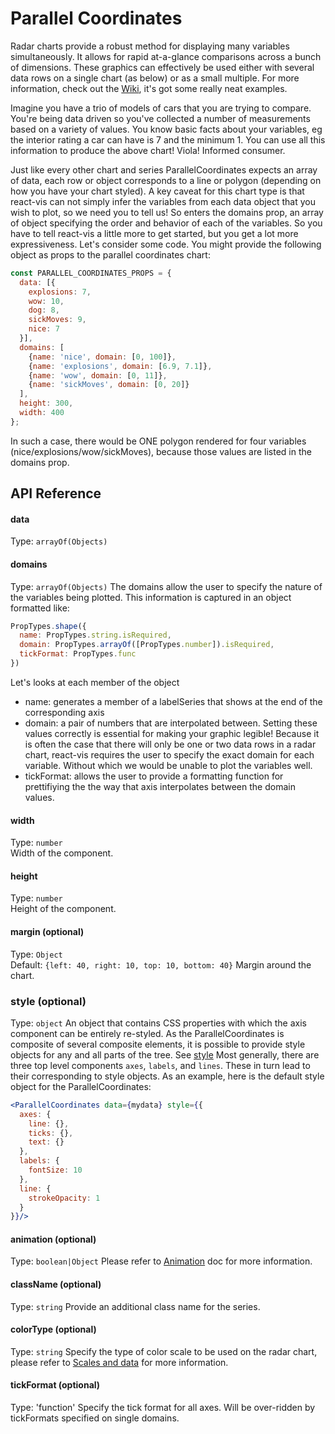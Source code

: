 # Parallel Coordinates

Radar charts provide a robust method for displaying many variables simultaneously. It allows for rapid at-a-glance comparisons across a bunch of dimensions. These graphics can effectively be used either with several data rows on a single chart (as below) or as a small multiple. For more information, check out the [Wiki](https://en.wikipedia.org/wiki/Parallel_coordinates), it's got some really neat examples.

<!-- INJECT:"BasicParallelCoordinates" -->

Imagine you have a trio of models of cars that you are trying to compare. You're being data driven so you've collected a number of measurements based on a variety of values. You know basic facts about your variables, eg the interior rating a car can have is 7 and the minimum 1. You can use all this information to produce the above chart! Viola! Informed consumer.

<!-- INJECT:"AnimatedParallelCoordinates" -->

Just like every other chart and series ParallelCoordinates expects an array of data, each row or object corresponds to a line or polygon (depending on how you have your chart styled). A key caveat for this chart type is that react-vis can not simply infer the variables from each data object that you wish to plot, so we need you to tell us! So enters the domains prop, an array of object specifying the order and behavior of each of the variables. So you have to tell react-vis a little more to get started, but you get a lot more expressiveness. Let's consider some code. You might provide the following object as props to the parallel coordinates chart:

```javascript
const PARALLEL_COORDINATES_PROPS = {
  data: [{
    explosions: 7,
    wow: 10,
    dog: 8,
    sickMoves: 9,
    nice: 7
  }],
  domains: [
    {name: 'nice', domain: [0, 100]},
    {name: 'explosions', domain: [6.9, 7.1]},
    {name: 'wow', domain: [0, 11]},
    {name: 'sickMoves', domain: [0, 20]}
  ],
  height: 300,
  width: 400
};
```

In such a case, there would be ONE polygon rendered for four variables (nice/explosions/wow/sickMoves), because those values are listed in the domains prop.


## API Reference
#### data
Type: `arrayOf(Objects)`

#### domains
Type: `arrayOf(Objects)`
The domains allow the user to specify the nature of the variables being plotted. This information is captured in an object formatted like:

```javascript
PropTypes.shape({
  name: PropTypes.string.isRequired,
  domain: PropTypes.arrayOf([PropTypes.number]).isRequired,
  tickFormat: PropTypes.func
})
```

Let's looks at each member of the object

- name: generates a member of a labelSeries that shows at the end of the corresponding axis
- domain: a pair of numbers that are interpolated between. Setting these values correctly is essential for making your graphic legible! Because it is often the case that there will only be one or two data rows in a radar chart, react-vis requires the user to specify the exact domain for each variable. Without which we would be unable to plot the variables well.
- tickFormat: allows the user to provide a formatting function for prettifiying the the way that axis interpolates between the domain values.

#### width
Type: `number`  
Width of the component.

#### height
Type: `number`  
Height of the component.

#### margin (optional)
Type: `Object`  
Default: `{left: 40, right: 10, top: 10, bottom: 40}`
Margin around the chart.

### style (optional)
Type: `object`
An object that contains CSS properties with which the axis component can be entirely re-styled.
As the ParallelCoordinates is composite of several composite elements, it is possible to provide style objects for any and all parts of the tree. See [style](style.md)
Most generally, there are three top level components `axes`, `labels`, and `lines`. These in turn lead to their corresponding to style objects. As an example, here is the default style object for the ParallelCoordinates:

```jsx
<ParallelCoordinates data={mydata} style={{
  axes: {
    line: {},
    ticks: {},
    text: {}
  },
  labels: {
    fontSize: 10
  },
  line: {
    strokeOpacity: 1
  }
}}/>
```

#### animation (optional)
Type: `boolean|Object`
Please refer to [Animation](animation.md) doc for more information.

#### className (optional)
Type: `string`
Provide an additional class name for the series.

#### colorType (optional)
Type: `string`
Specify the type of color scale to be used on the radar chart, please refer to [Scales and data](scales-and-data.md) for more information.

#### tickFormat (optional)
Type: 'function'
Specify the tick format for all axes. Will be over-ridden by tickFormats specified on single domains.
